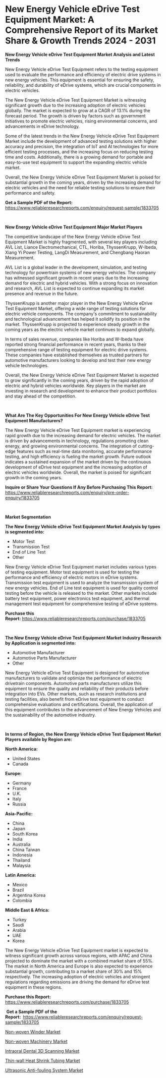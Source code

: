 <p><h1>New Energy Vehicle eDrive Test Equipment Market: A Comprehensive Report of its Market Share & Growth Trends 2024 - 2031</h1></p><p><strong>New Energy Vehicle eDrive Test Equipment Market Analysis and Latest Trends</strong></p>
<p><p>New Energy Vehicle eDrive Test Equipment refers to the testing equipment used to evaluate the performance and efficiency of electric drive systems in new energy vehicles. This equipment is essential for ensuring the safety, reliability, and durability of eDrive systems, which are crucial components in electric vehicles.</p><p>The New Energy Vehicle eDrive Test Equipment Market is witnessing significant growth due to the increasing adoption of electric vehicles globally. The market is expected to grow at a CAGR of 13.1% during the forecast period. The growth is driven by factors such as government initiatives to promote electric vehicles, rising environmental concerns, and advancements in eDrive technology.</p><p>Some of the latest trends in the New Energy Vehicle eDrive Test Equipment Market include the development of advanced testing solutions with higher accuracy and precision, the integration of IoT and AI technologies for more efficient testing processes, and the increasing focus on reducing testing time and costs. Additionally, there is a growing demand for portable and easy-to-use test equipment to support the expanding electric vehicle market.</p><p>Overall, the New Energy Vehicle eDrive Test Equipment Market is poised for substantial growth in the coming years, driven by the increasing demand for electric vehicles and the need for reliable testing solutions to ensure their performance and safety.</p></p>
<p><strong>Get a Sample PDF of the Report:&nbsp;</strong> <a href="https://www.reliableresearchreports.com/enquiry/request-sample/1833705">https://www.reliableresearchreports.com/enquiry/request-sample/1833705</a></p>
<p>&nbsp;</p>
<p><strong>New Energy Vehicle eDrive Test Equipment Major Market Players</strong></p>
<p><p>The competitive landscape of the New Energy Vehicle eDrive Test Equipment Market is highly fragmented, with several key players including AVL List, Liance Electromechanical, CTL, Horiba, ThyssenKrupp, W-Ibeda, Xiang Yi Power Testing, LangDi Measurement, and Chengbang Haoran Measurement. </p><p>AVL List is a global leader in the development, simulation, and testing technology for powertrain systems of new energy vehicles. The company has witnessed significant growth in recent years due to the increasing demand for electric and hybrid vehicles. With a strong focus on innovation and research, AVL List is expected to continue expanding its market presence and revenue in the future. </p><p>ThyssenKrupp is another major player in the New Energy Vehicle eDrive Test Equipment Market, offering a wide range of testing solutions for electric vehicle components. The company's commitment to sustainability and technological advancement has helped it solidify its position in the market. ThyssenKrupp is projected to experience steady growth in the coming years as the electric vehicle market continues to expand globally. </p><p>In terms of sales revenue, companies like Horiba and W-Ibeda have reported strong financial performance in recent years, thanks to their comprehensive range of testing equipment for electric drive systems. These companies have established themselves as trusted partners for automotive manufacturers looking to develop and test their new energy vehicle technologies. </p><p>Overall, the New Energy Vehicle eDrive Test Equipment Market is expected to grow significantly in the coming years, driven by the rapid adoption of electric and hybrid vehicles worldwide. Key players in the market are investing in research and development to enhance their product portfolios and stay ahead of the competition.</p></p>
<p>&nbsp;</p>
<p><strong>What Are The Key Opportunities For New Energy Vehicle eDrive Test Equipment Manufacturers?</strong></p>
<p><p>The New Energy Vehicle eDrive Test Equipment market is experiencing rapid growth due to the increasing demand for electric vehicles. The market is driven by advancements in technology, regulations promoting clean energy, and growing environmental concerns. The integration of cutting-edge features such as real-time data monitoring, accurate performance testing, and high efficiency is fueling the market growth. Future outlook indicates a sustained expansion of the market driven by the continuous development of eDrive test equipment and the increasing adoption of electric vehicles worldwide. Overall, the market is poised for significant growth in the coming years.</p></p>
<p><strong>Inquire or Share Your Questions If Any Before Purchasing This Report:</strong> <a href="https://www.reliableresearchreports.com/enquiry/pre-order-enquiry/1833705">https://www.reliableresearchreports.com/enquiry/pre-order-enquiry/1833705</a></p>
<p>&nbsp;</p>
<p><strong>Market Segmentation</strong></p>
<p><strong>The New Energy Vehicle eDrive Test Equipment Market Analysis by types is segmented into:</strong></p>
<p><ul><li>Motor Test</li><li>Transmission Test</li><li>End of Line Test</li><li>Other</li></ul></p>
<p><p>New Energy Vehicle eDrive Test Equipment market includes various types of testing equipment. Motor test equipment is used for testing the performance and efficiency of electric motors in eDrive systems. Transmission test equipment is used to analyze the transmission system of new energy vehicles. End of Line test equipment is used for quality control testing before the vehicle is released to the market. Other markets include battery test equipment, power electronics test equipment, and thermal management test equipment for comprehensive testing of eDrive systems.</p></p>
<p><strong>Purchase this Report:&nbsp;</strong><a href="https://www.reliableresearchreports.com/purchase/1833705">https://www.reliableresearchreports.com/purchase/1833705</a></p>
<p>&nbsp;</p>
<p><strong>The New Energy Vehicle eDrive Test Equipment Market Industry Research by Application is segmented into:</strong></p>
<p><ul><li>Automotive Manufacturer</li><li>Automotive Parts Manufacturer</li><li>Other</li></ul></p>
<p><p>New Energy Vehicle eDrive Test Equipment is designed for automotive manufacturers to validate and optimize the performance of electric drivetrain components. Automotive parts manufacturers utilize this equipment to ensure the quality and reliability of their products before integration into EVs. Other markets, such as research institutions and testing facilities, also benefit from eDrive test equipment to conduct comprehensive evaluations and certifications. Overall, the application of this equipment contributes to the advancement of New Energy Vehicles and the sustainability of the automotive industry.</p></p>
<p>&nbsp;</p>
<p><strong>In terms of Region, the New Energy Vehicle eDrive Test Equipment Market Players available by Region are:</strong></p>
<p>
    <p> <strong> North America: </strong>
        <ul>
            <li>United States</li>
            <li>Canada</li>
        </ul>
        </p> 
    <p> <strong> Europe: </strong>
        <ul>
            <li>Germany</li>
            <li>France</li>
            <li>U.K.</li>
            <li>Italy</li>
            <li>Russia</li>
        </ul>
        </p> 
    <p> <strong> Asia-Pacific: </strong>
        <ul>
            <li>China</li>
            <li>Japan</li>
            <li>South Korea</li>
            <li>India</li>
            <li>Australia</li>
            <li>China Taiwan</li>
            <li>Indonesia</li>
            <li>Thailand</li>
            <li>Malaysia</li>
        </ul>
        </p> 
    <p> <strong> Latin America: </strong>
        <ul>
            <li>Mexico</li>
            <li>Brazil</li>
            <li>Argentina Korea</li>
            <li>Colombia</li>
        </ul>
        </p> 
    <p> <strong> Middle East & Africa: </strong>
        <ul>
            <li>Turkey</li>
            <li>Saudi</li>
            <li>Arabia</li>
            <li>UAE</li>
            <li>Korea</li>
        </ul>
    </p>
    </p>
<p><p>The New Energy Vehicle eDrive Test Equipment market is expected to witness significant growth across various regions, with APAC and China projected to dominate the market with a combined market share of 55%. The market in North America and Europe is also expected to experience substantial growth, contributing to a market share of 30% and 15% respectively. The increasing adoption of electric vehicles and stringent regulations regarding emissions are driving the demand for eDrive test equipment in these regions.</p></p>
<p><strong>Purchase this Report: </strong><a href="https://www.reliableresearchreports.com/purchase/1833705">https://www.reliableresearchreports.com/purchase/1833705</a></p>
<p>&nbsp;<strong>Get a Sample PDF of the Report:&nbsp;&nbsp;</strong><a href="https://www.reliableresearchreports.com/enquiry/request-sample/1833705">https://www.reliableresearchreports.com/enquiry/request-sample/1833705</a></p>
<p><strong></strong></p>
<p><p><a href="https://github.com/singletonthaxterkelliehr2df/Market-Research-Report-List-1/blob/main/non-woven-winder-market.md">Non-woven Winder Market</a></p><p><a href="https://github.com/RichRobinson5/Market-Research-Report-List-3/blob/main/non-woven-machinery-market.md">Non-woven Machinery Market</a></p><p><a href="https://github.com/nathandecarvalho/Market-Research-Report-List-2/blob/main/intraoral-dental-3d-scanning-market.md">Intraoral Dental 3D Scanning Market</a></p><p><a href="https://github.com/gdfhhhj/Market-Research-Report-List-3/blob/main/thin-wall-heat-shrink-tubing-market.md">Thin-wall Heat Shrink Tubing Market</a></p><p><a href="https://github.com/julyju69/Market-Research-Report-List-2/blob/main/ultrasonic-anti-fouling-system-market.md">Ultrasonic Anti-fouling System Market</a></p></p>